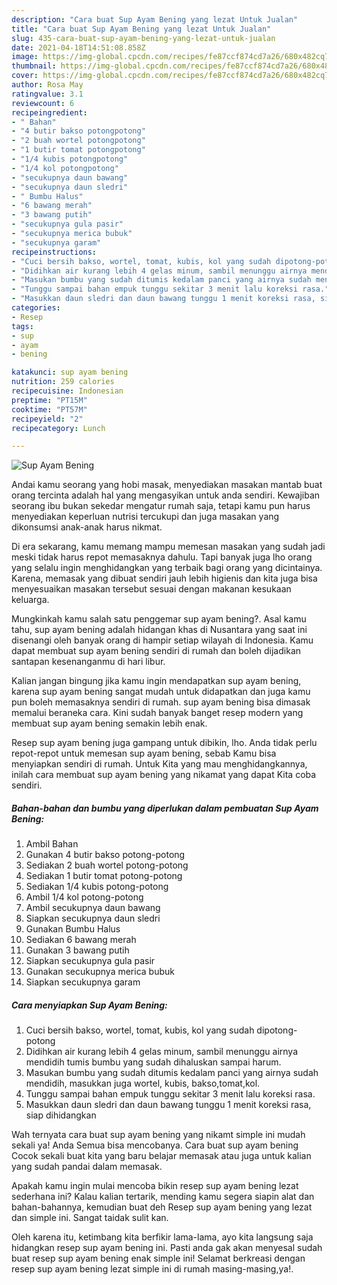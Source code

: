 ```yaml
---
description: "Cara buat Sup Ayam Bening yang lezat Untuk Jualan"
title: "Cara buat Sup Ayam Bening yang lezat Untuk Jualan"
slug: 435-cara-buat-sup-ayam-bening-yang-lezat-untuk-jualan
date: 2021-04-18T14:51:08.858Z
image: https://img-global.cpcdn.com/recipes/fe87ccf874cd7a26/680x482cq70/sup-ayam-bening-foto-resep-utama.jpg
thumbnail: https://img-global.cpcdn.com/recipes/fe87ccf874cd7a26/680x482cq70/sup-ayam-bening-foto-resep-utama.jpg
cover: https://img-global.cpcdn.com/recipes/fe87ccf874cd7a26/680x482cq70/sup-ayam-bening-foto-resep-utama.jpg
author: Rosa May
ratingvalue: 3.1
reviewcount: 6
recipeingredient:
- " Bahan"
- "4 butir bakso potongpotong"
- "2 buah wortel potongpotong"
- "1 butir tomat potongpotong"
- "1/4 kubis potongpotong"
- "1/4 kol potongpotong"
- "secukupnya daun bawang"
- "secukupnya daun sledri"
- " Bumbu Halus"
- "6 bawang merah"
- "3 bawang putih"
- "secukupnya gula pasir"
- "secukupnya merica bubuk"
- "secukupnya garam"
recipeinstructions:
- "Cuci bersih bakso, wortel, tomat, kubis, kol yang sudah dipotong-potong"
- "Didihkan air kurang lebih 4 gelas minum, sambil menunggu airnya mendidih tumis bumbu yang sudah dihaluskan sampai harum."
- "Masukan bumbu yang sudah ditumis kedalam panci yang airnya sudah mendidih, masukkan juga wortel, kubis, bakso,tomat,kol."
- "Tunggu sampai bahan empuk tunggu sekitar 3 menit lalu koreksi rasa."
- "Masukkan daun sledri dan daun bawang tunggu 1 menit koreksi rasa, siap dihidangkan"
categories:
- Resep
tags:
- sup
- ayam
- bening

katakunci: sup ayam bening 
nutrition: 259 calories
recipecuisine: Indonesian
preptime: "PT15M"
cooktime: "PT57M"
recipeyield: "2"
recipecategory: Lunch

---
```



![Sup Ayam Bening](https://img-global.cpcdn.com/recipes/fe87ccf874cd7a26/680x482cq70/sup-ayam-bening-foto-resep-utama.jpg)

Andai kamu seorang yang hobi masak, menyediakan masakan mantab buat orang tercinta adalah hal yang mengasyikan untuk anda sendiri. Kewajiban seorang ibu bukan sekedar mengatur rumah saja, tetapi kamu pun harus menyediakan keperluan nutrisi tercukupi dan juga masakan yang dikonsumsi anak-anak harus nikmat.

Di era  sekarang, kamu memang mampu memesan masakan yang sudah jadi meski tidak harus repot memasaknya dahulu. Tapi banyak juga lho orang yang selalu ingin menghidangkan yang terbaik bagi orang yang dicintainya. Karena, memasak yang dibuat sendiri jauh lebih higienis dan kita juga bisa menyesuaikan masakan tersebut sesuai dengan makanan kesukaan keluarga. 



Mungkinkah kamu salah satu penggemar sup ayam bening?. Asal kamu tahu, sup ayam bening adalah hidangan khas di Nusantara yang saat ini disenangi oleh banyak orang di hampir setiap wilayah di Indonesia. Kamu dapat membuat sup ayam bening sendiri di rumah dan boleh dijadikan santapan kesenanganmu di hari libur.

Kalian jangan bingung jika kamu ingin mendapatkan sup ayam bening, karena sup ayam bening sangat mudah untuk didapatkan dan juga kamu pun boleh memasaknya sendiri di rumah. sup ayam bening bisa dimasak memalui beraneka cara. Kini sudah banyak banget resep modern yang membuat sup ayam bening semakin lebih enak.

Resep sup ayam bening juga gampang untuk dibikin, lho. Anda tidak perlu repot-repot untuk memesan sup ayam bening, sebab Kamu bisa menyiapkan sendiri di rumah. Untuk Kita yang mau menghidangkannya, inilah cara membuat sup ayam bening yang nikamat yang dapat Kita coba sendiri.

<!--inarticleads1-->

##### Bahan-bahan dan bumbu yang diperlukan dalam pembuatan Sup Ayam Bening:

1. Ambil  Bahan
1. Gunakan 4 butir bakso potong-potong
1. Sediakan 2 buah wortel potong-potong
1. Sediakan 1 butir tomat potong-potong
1. Sediakan 1/4 kubis potong-potong
1. Ambil 1/4 kol potong-potong
1. Ambil secukupnya daun bawang
1. Siapkan secukupnya daun sledri
1. Gunakan  Bumbu Halus
1. Sediakan 6 bawang merah
1. Gunakan 3 bawang putih
1. Siapkan secukupnya gula pasir
1. Gunakan secukupnya merica bubuk
1. Siapkan secukupnya garam




<!--inarticleads2-->

##### Cara menyiapkan Sup Ayam Bening:

1. Cuci bersih bakso, wortel, tomat, kubis, kol yang sudah dipotong-potong
1. Didihkan air kurang lebih 4 gelas minum, sambil menunggu airnya mendidih tumis bumbu yang sudah dihaluskan sampai harum.
1. Masukan bumbu yang sudah ditumis kedalam panci yang airnya sudah mendidih, masukkan juga wortel, kubis, bakso,tomat,kol.
1. Tunggu sampai bahan empuk tunggu sekitar 3 menit lalu koreksi rasa.
1. Masukkan daun sledri dan daun bawang tunggu 1 menit koreksi rasa, siap dihidangkan




Wah ternyata cara buat sup ayam bening yang nikamt simple ini mudah sekali ya! Anda Semua bisa mencobanya. Cara buat sup ayam bening Cocok sekali buat kita yang baru belajar memasak atau juga untuk kalian yang sudah pandai dalam memasak.

Apakah kamu ingin mulai mencoba bikin resep sup ayam bening lezat sederhana ini? Kalau kalian tertarik, mending kamu segera siapin alat dan bahan-bahannya, kemudian buat deh Resep sup ayam bening yang lezat dan simple ini. Sangat taidak sulit kan. 

Oleh karena itu, ketimbang kita berfikir lama-lama, ayo kita langsung saja hidangkan resep sup ayam bening ini. Pasti anda gak akan menyesal sudah buat resep sup ayam bening enak simple ini! Selamat berkreasi dengan resep sup ayam bening lezat simple ini di rumah masing-masing,ya!.

